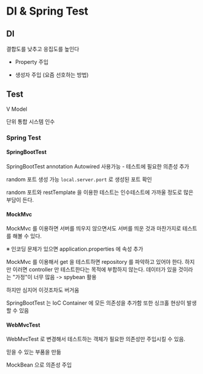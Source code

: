# DI & Spring Test

## DI

결합도를 낮추고 응집도를 높인다

- Property 주입

- 생성자 주입 (요즘 선호하는 방법)

## Test

V Model

단위 통합 시스템 인수

### Spring Test

#### SpringBootTest

SpringBootTest annotation
	Autowired 사용가능 - 테스트에 필요한 의존성 추가

random 포트 생성 가능
`local.server.port` 로 생성된 포트 확인

random 포트와  restTemplate 을 이용한 테스트는 인수테스트에 가까울 정도로 많은 부담이 든다.

#### MockMvc

MockMvc 를 이용하면 서버를 띄우지 않으면서도 서버를 띄운 것과 마찬가지로 테스트를 해볼 수 있다.

※ 인코딩 문제가 있으면 application.properties 에 속성 추가

MockMvc 를 이용해서 get 을 테스트하면 repository 를 파악하고 있어야 한다.
	하지만 이러면 controller 만 테스트한다는 목적에 부합하지 않는다.
	데이터가 있을 것이라는 "가정"이 너무 많음
	-> spybean 활용

하지만 심지어 이것조차도 버거움

SpringBootTest 는 IoC Container 에 모든 의존성을 추가함
또한 싱크홀 현상이 발생할 수 있음

#### WebMvcTest

WebMvcTest 로 변경해서 테스트하는 객체가 필요한 의존성만 주입시킬 수 있음.

믿을 수 있는 부품을 만듦

MockBean 으로 의존성 주입
